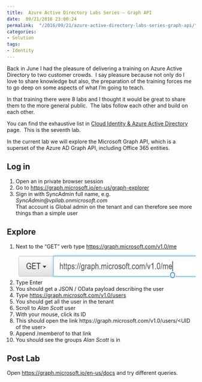 ```yaml
---
title:  Azure Active Directory Labs Series – Graph API
date:  09/21/2016 23:00:24
permalink:  "/2016/09/21/azure-active-directory-labs-series-graph-api/"
categories:
- Solution
tags:
- Identity
---
```

<p>Back in June I had the pleasure of delivering a training on Azure Active Directory to two customer crowds.&nbsp; I say pleasure because not only do I love to share knowledge but also, the preparation of the training forces me to go deep on some aspects of what I’m going to teach.  </p><p>In that training there were 8 labs and I thought it would be great to share them to the more general public.&nbsp; The labs follow each other and build on each other.  </p><p>You can find the exhaustive list in <a href="https://vincentlauzon.com/subject-series/cloud-identity-azure-active-directory/">Cloud Identity &amp; Azure Active Directory</a> page.&nbsp; This is the seventh lab.  </p><p>In the current lab we will explore the Microsoft Graph API, which is a superset of the Azure AD Graph API, including Office 365 entities. <h2>Log in</h2> <ol> <li>Open an in private browser session</li> <li>Go to <a href="https://graph.microsoft.io/en-us/graph-explorer">https://graph.microsoft.io/en-us/graph-explorer</a></li> <li>Sign in with SyncAdmin full name, e.g. <i>SyncAdmin@vpllab.onmicrosoft.com</i><br />That account is Global admin on the tenant and can therefore see more things than a simple user</li></ol> <h2>Explore</h2> <ol> <li>Next to the “GET” verb type <a href="https://graph.microsoft.com/v1.0/me">https://graph.microsoft.com/v1.0/me</a><br /><a href="assets/2016/9/azure-active-directory-labs-series-graph-api/clip_image0023.jpg"><img title="clip_image002" style="border-top:0;border-right:0;background-image:none;border-bottom:0;padding-top:0;padding-left:0;border-left:0;display:inline;padding-right:0;" border="0" alt="clip_image002" src="assets/2016/9/azure-active-directory-labs-series-graph-api/clip_image002_thumb3.jpg" width="593" height="76" /></a></li> <li>Type Enter</li> <li>You should get a JSON / OData payload describing the user</li> <li>Type <a href="https://graph.microsoft.com/v1.0/users">https://graph.microsoft.com/v1.0/users</a></li> <li>You should get all the user in the tenant</li> <li>Scroll to <i>Alan Scott</i> user</li> <li>With your mouse, click its ID</li> <li>This should open the link https://graph.microsoft.com/v1.0/users/&lt;UID of the user&gt;</li> <li>Append /memberof to that link</li> <li>You should see the groups <i>Alan Scott</i> is in</li></ol> <h2>Post Lab</h2> </p><p>Open <a href="https://graph.microsoft.io/en-us/docs">https://graph.microsoft.io/en-us/docs</a> and try different queries.</p>